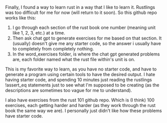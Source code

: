 Finally, I found a way to learn rust in a way that I like to learn it. Rustlings was too difficult for me for now (will return to it soon).
So this github repo works like this:
1. I go through each section of the rust book one number (meaning unit like 1, 2, 3, etc.) at a time.
2. Then ask chat gpt to generate exercises for me based on that section. It (usually) doesn't give me any starter code, so the answer i usually have to completely from completely nothing.
3. In the word_exercises folder, is where the chat gpt generated problems are, each folder named what the rust file within's unit is on.

This is my favorite way to learn, as you have no starter code, and have to generate a program using certain tools to have the desired output. I hate having starter code, and spending 10 minutes just reading the rustlings !assert_eq statements just to see what I'm supposed to be creating (as the descriptions are sometimes too vague for me to understand).

I also have exercises from the rust 101 github repo. Which is (I think) 100 exercises, each getting harder and harder (as they work through the rust book the same way we are). I personally just didn't like how these problems have starter code.
